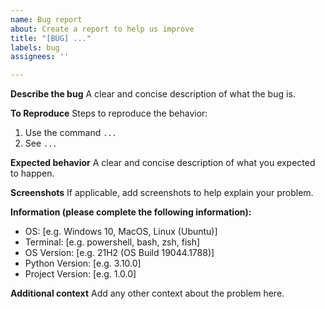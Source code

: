```yaml
---
name: Bug report
about: Create a report to help us improve
title: "[BUG] ..."
labels: bug
assignees: ''

---
```


**Describe the bug**
A clear and concise description of what the bug is.

**To Reproduce**
Steps to reproduce the behavior:

1. Use the command `...`
2. See `...`

**Expected behavior**
A clear and concise description of what you expected to happen.

**Screenshots**
If applicable, add screenshots to help explain your problem.

**Information (please complete the following information):**

- OS: [e.g. Windows 10, MacOS, Linux (Ubuntu)]
- Terminal: [e.g. powershell, bash, zsh, fish]
- OS Version: [e.g. 21H2 (OS Build 19044.1788)] 
- Python Version: [e.g. 3.10.0]  <!-- Run `python --version` -->
- Project Version: [e.g. 1.0.0]  <!-- Run `pypi version` -->

**Additional context**
Add any other context about the problem here.
